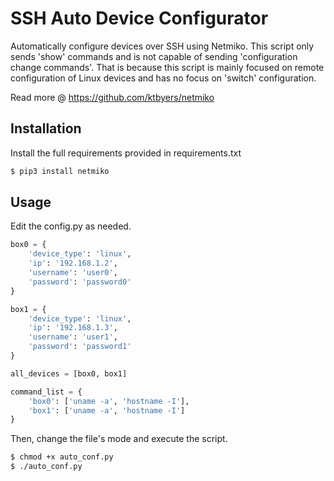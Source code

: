 # SSH Auto Device Configurator

Automatically configure devices over SSH using Netmiko. This script only sends 'show' commands 
and is not capable of sending 'configuration change commands'. That is because this script is mainly focused on remote 
configuration of Linux devices and has no focus on 'switch' configuration.

Read more @ https://github.com/ktbyers/netmiko

## Installation

Install the full requirements provided in requirements.txt

```bash
$ pip3 install netmiko
```

## Usage

Edit the config.py as needed.

```python
box0 = {
    'device_type': 'linux',
    'ip': '192.168.1.2',
    'username': 'user0',
    'password': 'password0'
}

box1 = {
    'device_type': 'linux',
    'ip': '192.168.1.3',
    'username': 'user1',
    'password': 'password1'
}

all_devices = [box0, box1]

command_list = {
    'box0': ['uname -a', 'hostname -I'],
    'box1': ['uname -a', 'hostname -I']
}
```

Then, change the file's mode and execute the script.

```bash
$ chmod +x auto_conf.py
$ ./auto_conf.py
```